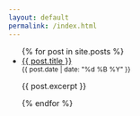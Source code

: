 ```yaml
---
layout: default
permalink: /index.html
---
```

<p></p>
<ul>
  {% for post in site.posts %}
    <li>
      <a href="{{ post.url }}">{{ post.title }}</a><br>
	  <small>{{ post.date | date: "%d %B %Y" }}</small>
      <p>{{ post.excerpt }}</p>
    </li>
  {% endfor %}
</ul>
<p></p>
